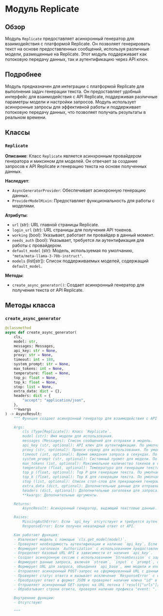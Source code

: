 # Модуль Replicate

## Обзор

Модуль `Replicate` предоставляет асинхронный генератор для взаимодействия с платформой Replicate. Он позволяет генерировать текст на основе предоставленных сообщений, используя различные модели, размещенные на Replicate. Этот модуль поддерживает как потоковую передачу данных, так и аутентификацию через API ключ.

## Подробнее

Модуль предназначен для интеграции с платформой Replicate для выполнения задач генерации текста. Он предоставляет удобный интерфейс для взаимодействия с API Replicate, поддерживая различные параметры модели и настройки запросов. Модуль использует асинхронные запросы для эффективной работы и поддерживает потоковую передачу данных, что позволяет получать результаты в реальном времени.

## Классы

### `Replicate`

**Описание**: Класс `Replicate` является асинхронным провайдером генератора и миксином для моделей. Он отвечает за создание запросов к API Replicate и генерацию текста на основе полученных данных.

**Наследует**:
- `AsyncGeneratorProvider`: Обеспечивает асинхронную генерацию данных.
- `ProviderModelMixin`: Предоставляет функциональность для работы с моделями.

**Атрибуты**:
- `url` (str): URL главной страницы Replicate.
- `login_url` (str): URL страницы для получения API токенов.
- `working` (bool): Указывает, работает ли провайдер в данный момент.
- `needs_auth` (bool): Указывает, требуется ли аутентификация для работы с провайдером.
- `default_model` (str): Модель, используемая по умолчанию, `"meta/meta-llama-3-70b-instruct"`.
- `models` (list[str]): Список поддерживаемых моделей, содержащий `default_model`.

**Методы**:
- `create_async_generator()`: Создает асинхронный генератор для получения текста от API Replicate.

## Методы класса

### `create_async_generator`

```python
@classmethod
async def create_async_generator(
    cls,
    model: str,
    messages: Messages,
    api_key: str = None,
    proxy: str = None,
    timeout: int = 180,
    system_prompt: str = None,
    max_tokens: int = None,
    temperature: float = None,
    top_p: float = None,
    top_k: float = None,
    stop: list = None,
    extra_data: dict = {},
    headers: dict = {
        "accept": "application/json",
    },
    **kwargs
) -> AsyncResult:
    """ Функция создает асинхронный генератор для взаимодействия с API Replicate и получения текстовых данных.

    Args:
        cls (Type[Replicate]): Класс `Replicate`.
        model (str): Имя модели для использования.
        messages (Messages): Список сообщений для отправки в модель.
        api_key (str, optional): API ключ для аутентификации. По умолчанию `None`.
        proxy (str, optional): Прокси сервер для использования. По умолчанию `None`.
        timeout (int, optional): Время ожидания запроса в секундах. По умолчанию `180`.
        system_prompt (str, optional): Системный промпт для модели. По умолчанию `None`.
        max_tokens (int, optional): Максимальное количество токенов в ответе. По умолчанию `None`.
        temperature (float, optional): Температура для генерации текста. По умолчанию `None`.
        top_p (float, optional): Top P для генерации текста. По умолчанию `None`.
        top_k (float, optional): Top K для генерации текста. По умолчанию `None`.
        stop (list, optional): Список стоп-слов для прекращения генерации. По умолчанию `None`.
        extra_data (dict, optional): Дополнительные данные для отправки в запросе. По умолчанию `{}`.
        headers (dict, optional): Дополнительные заголовки для запроса. По умолчанию `{"accept": "application/json"}`.
        **kwargs: Дополнительные аргументы.

    Returns:
        AsyncResult: Асинхронный генератор, выдающий текстовые данные.

    Raises:
        MissingAuthError: Если `api_key` отсутствует и требуется аутентификация.
        ResponseError: Если получен невалидный ответ от API.

    Как работает функция:
    - Извлекает модель с помощью `cls.get_model(model)`.
    - Проверяет необходимость аутентификации и наличие `api_key`. Если `api_key` отсутствует и требуется аутентификация, вызывается исключение `MissingAuthError`.
    - Формирует заголовок `Authorization` с использованием предоставленного `api_key`.
    - Определяет базовый URL API в зависимости от наличия `api_key`.
    - Создает асинхронную сессию с использованием `StreamSession` с заданными параметрами `proxy`, `headers` и `timeout`.
    - Формирует данные запроса, включая `stream`, `input` с `prompt`, отформатированным с использованием `format_prompt(messages)`, и другие параметры, такие как `system_prompt`, `max_new_tokens`, `temperature`, `top_p`, `top_k` и `stop_sequences`, отфильтрованные с помощью `filter_none`.
    - Формирует URL для запроса, объединяя `api_base`, имя модели и endpoint `/predictions`.
    - Отправляет асинхронный POST-запрос на сформированный URL с данными запроса в формате JSON.
    - Проверяет статус ответа и вызывает исключение `ResponseError` с сообщением "Model not found", если статус равен 404.
    - Преобразует ответ в формат JSON и проверяет наличие ключа "id" в результате. Если ключ отсутствует, вызывается исключение `ResponseError` с сообщением о невалидном ответе.
    - Отправляет асинхронный GET-запрос на URL потока (`result["urls"]["stream"]`) с заголовком `Accept: text/event-stream`.
    - Обрабатывает строки ответа, проверяя наличие префикса "event: ". Если событие равно "done", генерация прекращается. Если событие равно "output", извлекает данные из строки, декодирует их и выдает с помощью `yield`.

    Внутренние функции:
    - Отсутствуют

    """